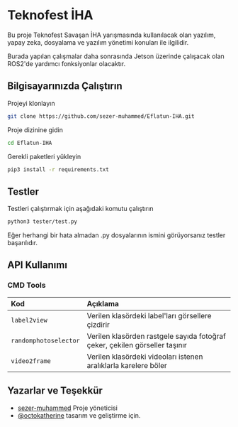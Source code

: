 
# Teknofest İHA 

Bu proje Teknofest Savaşan İHA yarışmasında kullanılacak olan yazılım,
yapay zeka, dosyalama ve yazılım yönetimi konuları ile ilgilidir.

Burada yapılan çalışmalar daha sonrasında Jetson üzerinde çalışacak olan ROS2'de yardımcı fonksiyonlar olacaktır.


## Bilgisayarınızda Çalıştırın

Projeyi klonlayın

```bash
git clone https://github.com/sezer-muhammed/Eflatun-IHA.git
```

Proje dizinine gidin

```bash
cd Eflatun-IHA
```

Gerekli paketleri yükleyin

```bash
pip3 install -r requirements.txt
```


  
## Testler

Testleri çalıştırmak için aşağıdaki komutu çalıştırın

```bash
python3 tester/test.py 
```

Eğer herhangi bir hata almadan .py dosyalarının ismini görüyorsanız testler başarılıdır.
## API Kullanımı

### CMD Tools

| Kod | Açıklama                |
| :-------- | :------------------------- |
| `label2view` | Verilen klasördeki label'ları görsellere çizdirir |
| `randomphotoselector` | Verilen klasörden rastgele sayıda fotoğraf çeker, çekilen görseller taşınır |
| `video2frame` | Verilen klasördeki videoları istenen aralıklarla karelere böler |

## Yazarlar ve Teşekkür

- [sezer-muhammed](https://github.com/sezer-muhammed) Proje yöneticisi
- [@octokatherine](https://www.github.com/octokatherine) tasarım ve geliştirme için.

  
